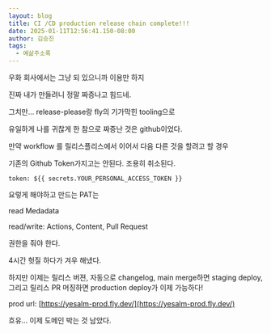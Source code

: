 ```yaml
---
layout: blog
title: CI /CD production release chain complete!!!
date: 2025-01-11T12:56:41.150-08:00
author: 김승진
tags:
  - 예삶주소록
---
```

우화 회사에서는 그냥 되 있으니까 이용만 하지

진짜 내가 만들려니 정말 짜증나고 힘드네.

그치만… release-please랑 fly의 기가막힌 tooling으로 

유일하게 나를 귀찮게 한 참으로 짜증난 것은 github이었다.

만약 workflow 를 릴리스플리스에서 이어서 다음 다른 것을 할려고 할 경우

기존의 Github Token가지고는 안된다. 조용히 취소된다.









```
token: ${{ secrets.YOUR_PERSONAL_ACCESS_TOKEN }} 
```

요렇게 해야하고 만드는 PAT는 

read Medadata

read/write: Actions, Content, Pull Request





권한을 줘야 한다.

4시간 헛질 하다가 겨우 해냈다.





하지만 이제는 릴리스 버젼, 자동으로 changelog, main merge하면 staging deploy, 그리고 릴리스 PR 머징하면 production deploy가 이제 가능하다!





prod url: [https://yesalm-prod.fly.dev/](https://yesalm-prod.fly.dev/)





흐유… 이제 도메인 박는 것 남았다.




